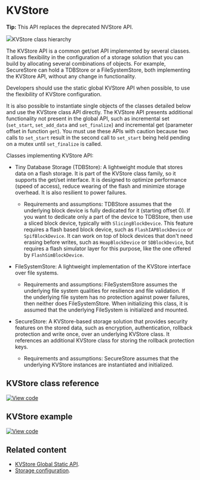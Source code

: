 # KVStore

<span class="tips">**Tip:** This API replaces the deprecated NVStore API.</span>

<span class="images">![](http://os.mbed.com/docs/development/mbed-os-api-doxy/classmbed_1_1_k_v_store.png)<span>KVStore class hierarchy</span></span>

The KVStore API is a common get/set API implemented by several classes. It allows flexibility in the configuration of a storage solution that you can build by allocating several combinations of objects. For example, SecureStore can hold a TDBStore or a FileSystemStore, both implementing the KVStore API, without any change in functionality.

Developers should use the static global KVStore API when possible, to use the flexibility of KVStore configuration.

It is also possible to instantiate single objects of the classes detailed below and use the KVStore class API directly. The KVStore API presents additional functionality not present in the global API, such as incremental set (`set_start`, `set_add_data` and `set_finalize`) and incremental get (parameter offset in function `get`). You must use these APIs with caution because two calls to `set_start` result in the second call to `set_start` being held pending on a mutex until `set_finalize` is called.

Classes implementing KVStore API:

- Tiny Database Storage (TDBStore): A lightweight module that stores data on a flash storage. It is part of the KVStore class family, so it supports the get/set interface. It is designed to optimize performance (speed of access), reduce wearing of the flash and minimize storage overhead. It is also resilient to power failures.

   - Requirements and assumptions: TDBStore assumes that the underlying block device is fully dedicated for it (starting offset 0). If you want to dedicate only a part of the device to TDBStore, then use a sliced block device, typically with `SlicingBlockDevice`. This feature requires a flash based block device, such as `FlashIAPBlockDevice` or `SpifBlockDevice`. It can work on top of block devices that don't need erasing before writes, such as `HeapBlockDevice` or `SDBlockDevice`, but requires a flash simulator layer for this purpose, like the one offered by `FlashSimBlockDevice`.

- FileSystemStore: A lightweight implementation of the KVStore interface over file systems.

   - Requirements and assumptions: FileSystemStore assumes the underlying file system qualities for resilience and file validation. If the underlying file system has no protection against power failures, then neither does FileSystemStore. When initializing this class, it is assumed that the underlying FileSystem is initialized and mounted.

- SecureStore: A KVStore-based storage solution that provides security features on the stored data, such as encryption, authentication, rollback protection and write once, over an underlying KVStore class. It references an additional KVStore class for storing the rollback protection keys.

   - Requirements and assumptions: SecureStore assumes that the underlying KVStore instances are instantiated and initialized.

## KVStore class reference

[![View code](https://www.mbed.com/embed/?type=library)](https://os.mbed.com/docs/mbed-os/development/mbed-os-api-doxy/classmbed_1_1_k_v_store.html)

## KVStore example

[![View code](https://www.mbed.com/embed/?url=https://github.com/ARMmbed/mbed-os-example-kvstore)](https://github.com/ARMmbed/mbed-os-example-kvstore/blob/mastermain.cpp)

## Related content

- [KVStore Global Static API](static-global-api.html).
- [Storage configuration](../apis/data-storage.html).
